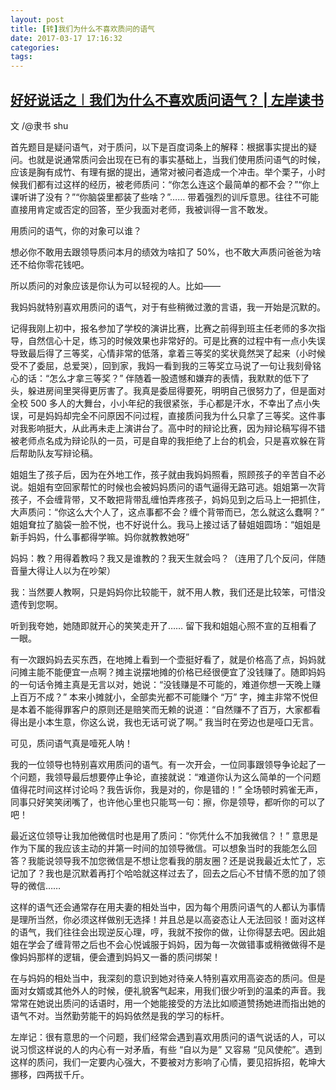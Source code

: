 ```yaml
---
layout: post
title: [转]我们为什么不喜欢质问的语气
date: 2017-03-17 17:16:32
categories: 
tags: 
---
```


## [好好说话之︱我们为什么不喜欢质问语气？ | 左岸读书](http://www.zreading.cn/archives/5785.html)
文 /@隶书 shu

首先题目是疑问语气，对于质问，以下是百度词条上的解释：根据事实提出的疑问。也就是说通常质问会出现在已有的事实基础上，当我们使用质问语气的时候，应该是胸有成竹、有理有据的提出，通常对被问者造成一个冲击。举个栗子，小时候我们都有过这样的经历，被老师质问：“你怎么连这个最简单的都不会？”“你上课听讲了没有？”“你脑袋里都装了些啥？”…… 带着强烈的训斥意思。往往不可能直接用肯定或否定的回答，至少我面对老师，我被训得一言不敢发。

用质问的语气，你的对象可以谁？

想必你不敢用去跟领导质问本月的绩效为啥扣了 50%，也不敢大声质问爸爸为啥还不给你零花钱吧。

所以质问的对象应该是你认为可以轻视的人。比如——

我妈妈就特别喜欢用质问的语气，对于有些稍微过激的言语，我一开始是沉默的。

记得我刚上初中，报名参加了学校的演讲比赛，比赛之前得到班主任老师的多次指导，自然信心十足，练习的时候效果也非常好的。可是比赛的过程中有一点小失误导致最后得了三等奖，心情非常的低落，拿着三等奖的奖状竟然哭了起来（小时候受不了委屈，总爱哭），回到家，我妈一看到我的三等奖立马说了一句让我刻骨铭心的话：“怎么才拿三等奖？” 伴随着一股遗憾和嫌弃的表情，我默默的低下了头，躲进房间里哭得更厉害了。我真是委屈得要死，明明自己很努力了，但是面对全校 500 多人的大舞台，小小年纪的我很紧张，手心都是汗水，不幸出了点小失误，可是妈妈却完全不问原因不问过程，直接质问我为什么只拿了三等奖。这件事对我影响挺大，从此再未走上演讲台了。高中时的辩论比赛，因为辩论稿写得不错被老师点名成为辩论队的一员，可是自卑的我拒绝了上台的机会，只是喜欢躲在背后帮助队友写辩论稿。

姐姐生了孩子后，因为在外地工作，孩子就由我妈妈照看，照顾孩子的辛苦自不必说。姐姐有空回家帮忙的时候也会被妈妈质问的语气逼得无路可逃。姐姐第一次背孩子，不会缠背带，又不敢把背带乱缠怕弄疼孩子，妈妈见到之后马上一把抓住，大声质问：“你这么大个人了，这点事都不会？缠个背带而已，怎么就这么蠢啊？” 姐姐耷拉了脑袋一脸不悦，也不好说什么。我马上接过话了替姐姐圆场：“姐姐是新手妈妈，什么事都得学嘛。妈你就教教她呀”

妈妈：教？用得着教吗？我又是谁教的？我天生就会吗？（连用了几个反问，伴随音量大得让人以为在吵架）

我：当然要人教啊，只是妈妈你比较能干，就不用人教，我们还是比较笨，可惜没遗传到您啊。

听到我夸她，她随即就开心的笑笑走开了…… 留下我和姐姐心照不宣的互相看了一眼。

有一次跟妈妈去买东西，在地摊上看到一个壶挺好看了，就是价格高了点，妈妈就问摊主能不能便宜一点啊？摊主说摆地摊的价格已经很便宜了没钱赚了。随即妈妈的一句话令摊主真是无言以对，她说：“没钱赚是不可能的，难道你想一天晚上赚上百万不成？” 本来小摊就小，全部卖光都不可能赚个 “万” 字，摊主非常不悦但是本着不能得罪客户的原则还是赔笑而无赖的说道：“自然赚不了百万，大家都看得出是小本生意，你这么说，我也无话可说了啊。” 我当时在旁边也是哑口无言。

可见，质问语气真是噎死人呐！

我的一位领导也特别喜欢用质问的语气。有一次开会，一位同事跟领导争论起了一个问题，我领导最后想要停止争论，直接就说：“难道你认为这么简单的一个问题值得花时间这样讨论吗？我告诉你，我是对的，你是错的！” 全场顿时鸦雀无声，同事只好笑笑闭嘴了，也许他心里也只能骂一句：擦，你是领导，都听你的可以了吧！

最近这位领导让我加他微信时也是用了质问：“你凭什么不加我微信？！” 意思是作为下属的我应该主动的并第一时间的加领导微信。可以想象当时的我能怎么回答？我能说领导我不加您微信是不想让您看我的朋友圈？还是说我最近太忙了，忘记加了？我也是沉默着再打个哈哈就这样过去了，回去之后心不甘情不愿的加了领导的微信……

这样的语气还会通常存在用夫妻的相处当中，因为每个用质问语气的人都认为事情是理所当然，你必须这样做别无选择！并且总是以高姿态让人无法回驳！面对这样的语气，我们往往会出现逆反心理，哼，我就不按你的做，让你得瑟去吧。因此姐姐在学会了缠背带之后也不会心悦诚服于妈妈，因为每一次做错事或稍微做得不是像妈妈那样的逻辑，便会遭到妈妈又一番的质问绑架！

在与妈妈的相处当中，我深刻的意识到她对待亲人特别喜欢用高姿态的质问。但是面对女婿或其他外人的时候，便礼貌客气起来，用我们很少听到的温柔的声音。我常常在她说出质问的话语时，用一个她能接受的方法比如顺道赞扬她进而指出她的语气不对。当然勤劳能干的妈妈依然是我的学习的标杆。



左岸记：很有意思的一个问题，我们经常会遇到喜欢用质问的语气说话的人，可以说习惯这样说的人的内心有一对矛盾，有些 “自以为是” 又容易 “见风使舵”。遇到这样的质问，我们一定要内心强大，不要被对方影响了心情，要见招拆招，乾坤大挪移，四两拔千斤。



